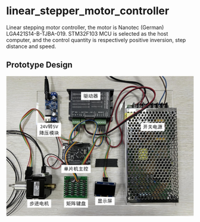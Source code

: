 # linear_stepper_motor_controller
Linear stepping motor controller, the motor is Nanotec (German) LGA421S14-B-TJBA-019. STM32F103 MCU is selected as the host computer, and the control quantity is respectively positive inversion, step distance and speed.

## Prototype Design
<img src="https://github.com/GradyM2M/linear_stepper_motor_controller/blob/main/%E6%A0%B7%E6%9C%BA%E5%9B%BE.jpg" width="1000">
